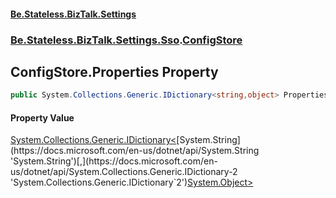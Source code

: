 #### [Be.Stateless.BizTalk.Settings](README.md 'README')
### [Be.Stateless.BizTalk.Settings.Sso](Be.Stateless.BizTalk.Settings.Sso.md 'Be.Stateless.BizTalk.Settings.Sso').[ConfigStore](ConfigStore.md 'Be.Stateless.BizTalk.Settings.Sso.ConfigStore')

## ConfigStore.Properties Property

```csharp
public System.Collections.Generic.IDictionary<string,object> Properties { get; }
```

#### Property Value
[System.Collections.Generic.IDictionary&lt;](https://docs.microsoft.com/en-us/dotnet/api/System.Collections.Generic.IDictionary-2 'System.Collections.Generic.IDictionary`2')[System.String](https://docs.microsoft.com/en-us/dotnet/api/System.String 'System.String')[,](https://docs.microsoft.com/en-us/dotnet/api/System.Collections.Generic.IDictionary-2 'System.Collections.Generic.IDictionary`2')[System.Object](https://docs.microsoft.com/en-us/dotnet/api/System.Object 'System.Object')[&gt;](https://docs.microsoft.com/en-us/dotnet/api/System.Collections.Generic.IDictionary-2 'System.Collections.Generic.IDictionary`2')